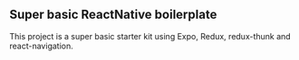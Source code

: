 ## Super basic ReactNative boilerplate

This project is a super basic starter kit using Expo, Redux, redux-thunk and react-navigation.